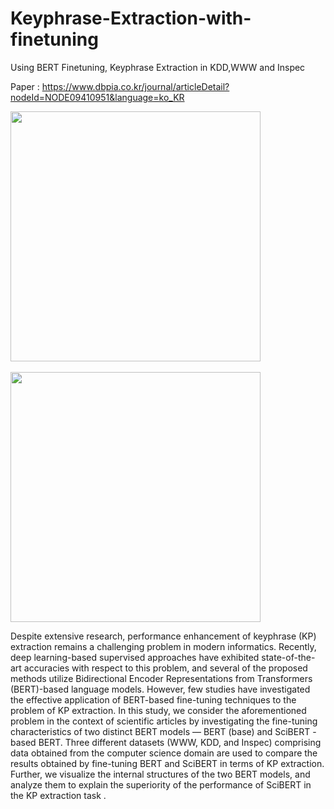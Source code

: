 # Keyphrase-Extraction-with-finetuning
Using BERT Finetuning, Keyphrase Extraction in KDD,WWW and Inspec

Paper : https://www.dbpia.co.kr/journal/articleDetail?nodeId=NODE09410951&language=ko_KR

<div>
  <img height="400" src="https://user-images.githubusercontent.com/42796949/81039197-4be15380-8ee3-11ea-9349-70b031882659.png">
  <br><br>
  <img height="400" src="https://user-images.githubusercontent.com/42796949/81039200-4c79ea00-8ee3-11ea-8d88-8e28750b8f74.png">
</div>
  
Despite extensive research, performance enhancement of keyphrase (KP) extraction remains a challenging problem in modern informatics.  Recently, deep learning-based supervised approaches have exhibited  state-of-the-art accuracies with respect to this problem, and several of the proposed methods  utilize Bidirectional Encoder Representations from Transformers (BERT)-based language models. However, few studies have investigated the effective application of BERT-based fine-tuning techniques to the problem of KP extraction. In this study, we consider the aforementioned problem in the context of scientific articles by investigating the fine-tuning characteristics of two distinct BERT models — BERT (base) and SciBERT -based BERT. Three different datasets (WWW, KDD, and Inspec) comprising data obtained from the computer science domain are used to compare the results obtained by fine-tuning BERT and SciBERT in terms of KP extraction. Further, we visualize the internal structures of the two BERT models, and analyze them to explain the superiority of the performance of SciBERT in the KP extraction task .
